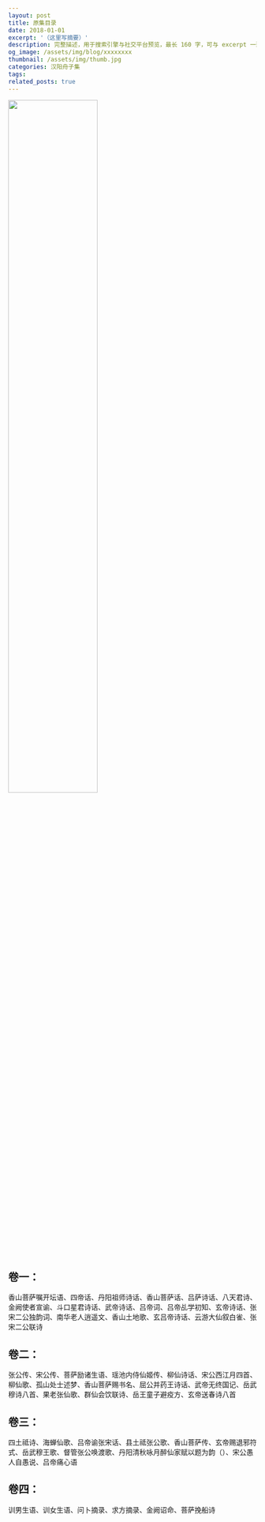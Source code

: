 ```yaml
---
layout: post
title: 原集目录
date: 2018-01-01
excerpt: '（这里写摘要）'
description: 完整描述，用于搜索引擎与社交平台预览，最长 160 字，可与 excerpt 一致
og_image: /assets/img/blog/xxxxxxxx
thumbnail: /assets/img/thumb.jpg
categories: 汉阳舟子集
tags: 
related_posts: true
---
```


<img src="{{ '/assets/img/blog/xxxxxxxx' | relative_url }}" style="width:60%;">

## 卷一：

香山菩萨嘱开坛语、四帝话、丹阳祖师诗话、香山菩萨话、吕萨诗话、八天君诗、金阙使者宣谕、斗口星君诗话、武帝诗话、吕帝词、吕帝乩学初知、玄帝诗话、张宋二公独韵词、南华老人逍遥文、香山土地歌、玄吕帝诗话、云游大仙叙白雀、张宋二公联诗

## 卷二：

张公传、宋公传、菩萨励诸生语、瑶池内侍仙姬传、柳仙诗话、宋公西江月四首、柳仙歌、孤山处士述梦、香山菩萨赐书名、屈公并药王诗话、武帝无终国记、岳武穆诗八首、果老张仙歌、群仙会饮联诗、岳王童子避疫方、玄帝送春诗八首

## 卷三：

四土祗诗、海蝉仙歌、吕帝谕张宋话、县土祗张公歌、香山菩萨传、玄帝赐退邪符式、岳武穆王歌、督管张公唤渡歌、丹阳清秋咏月醉仙家赋以题为韵（）、宋公愚人自愚说、吕帝痛心语

## 卷四：

训男生语、训女生语、问卜摘录、求方摘录、金阙诏命、菩萨挽船诗